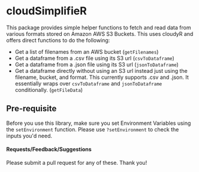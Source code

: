 # cloudSimplifieR
This package provides simple helper functions to fetch and read data from various formats stored on Amazon AWS S3 Buckets. This uses cloudyR and offers direct functions to do the following:

- Get a list of filenames from an AWS bucket (`getFilenames`)
- Get a dataframe from a .csv file using its S3 url (`csvToDataframe`)
- Get a dataframe from a .json file using its S3 url (`jsonToDataframe`)
- Get a dataframe directly without using an S3 url instead just using the filename, bucket, and format. This currently supports .csv and .json. It essentially wraps over `csvToDataframe` and `jsonToDataframe` conditionally. (`getFileData`)

## Pre-requisite

Before you use this library, make sure you set Environment Variables using the `setEnvironment` function. Please use `?setEnvironment` to check the inputs you'd need.

#### Requests/Feedback/Suggestions

Please submit a pull request for any of these. Thank you!
